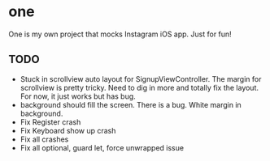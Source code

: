 # one
One is my own project that mocks Instagram iOS app. Just for fun!

## TODO
* Stuck in scrollview auto layout for SignupViewController. The margin for scrollview is pretty tricky. Need to dig in more and totally fix the layout. For now, it just works but has bug.
* background should fill the screen. There is a bug. White margin in background.
* Fix Register crash
* Fix Keyboard show up crash
* Fix all crashes
* Fix all optional, guard let, force unwrapped issue